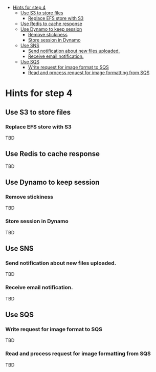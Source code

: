 - [Hints for step 4](#hints-for-step-4)
  - [Use S3 to store files](#use-s3-to-store-files)
    - [Replace EFS store with S3](#replace-efs-store-with-s3)
  - [Use Redis to cache response](#use-redis-to-cache-response)
  - [Use Dynamo to keep session](#use-dynamo-to-keep-session)
    - [Remove stickiness](#remove-stickiness)
    - [Store session in Dynamo](#store-session-in-dynamo)
  - [Use SNS](#use-sns)
    - [Send notification about new files uploaded.](#send-notification-about-new-files-uploaded)
    - [Receive email notification.](#receive-email-notification)
  - [Use SQS](#use-sqs)
    - [Write request for image format to SQS](#write-request-for-image-format-to-sqs)
    - [Read and process request for image formatting from SQS](#read-and-process-request-for-image-formatting-from-sqs)

# Hints for step 4

## Use S3 to store files

### Replace EFS store with S3
TBD 

## Use Redis to cache response
TBD

## Use Dynamo to keep session

### Remove stickiness
TBD 

### Store session in Dynamo
TBD 

## Use SNS
### Send notification about new files uploaded.
TBD 

### Receive email notification.
TBD

## Use SQS
### Write request for image format to SQS
TBD

### Read and process request for image formatting from SQS
TBD